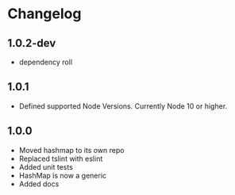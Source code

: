 # Changelog

## 1.0.2-dev
- dependency roll

## 1.0.1
- Defined supported Node Versions. Currently Node 10 or higher.

## 1.0.0
- Moved hashmap to its own repo
- Replaced tslint with eslint
- Added unit tests
- HashMap is now a generic
- Added docs

